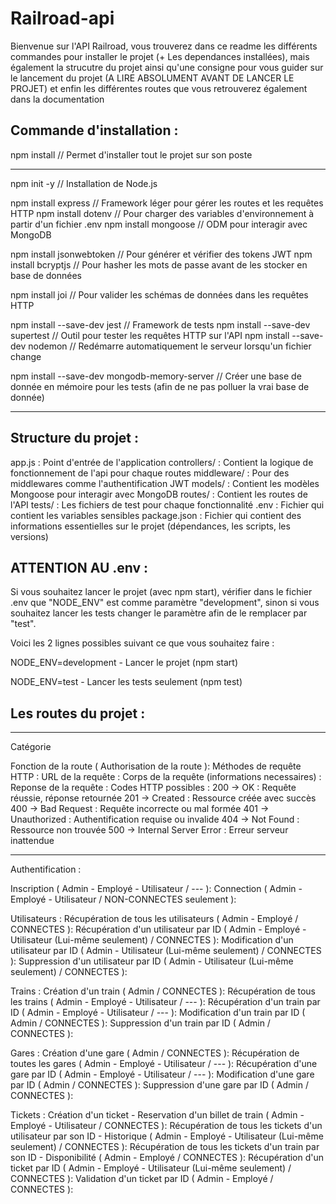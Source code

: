 # Railroad-api

Bienvenue sur l'API Railroad, vous trouverez dans ce readme les différents commandes pour installer le projet (+ Les dependances installées), mais également la strucutre du projet ainsi qu'une consigne pour vous guider sur le lancement du projet (A LIRE ABSOLUMENT AVANT DE LANCER LE PROJET) et enfin les différentes routes que vous retrouverez également dans la documentation

## Commande d'installation :

npm install      // Permet d'installer tout le projet sur son poste

---------------------------------------------------------------------------------------------------------------------------------------------------------------------

npm init -y      // Installation de Node.js

npm install express    // Framework léger pour gérer les routes et les requêtes HTTP
npm install dotenv        // Pour charger des variables d'environnement à partir d'un fichier .env
npm install mongoose        // ODM pour interagir avec MongoDB

npm install jsonwebtoken     // Pour générer et vérifier des tokens JWT
npm install bcryptjs      // Pour hasher les mots de passe avant de les stocker en base de données
 
npm install joi    // Pour valider les schémas de données dans les requêtes HTTP

npm install --save-dev jest      // Framework de tests
npm install --save-dev supertest       // Outil pour tester les requêtes HTTP sur l'API
npm install --save-dev nodemon      // Redémarre automatiquement le serveur lorsqu'un fichier change

npm install --save-dev mongodb-memory-server      // Créer une base de donnée en mémoire pour les tests (afin de ne pas polluer la vrai base de donnée)

----------------------------------------------------------------------------------------------------------------------------------------------------------------------


## Structure du projet :

app.js : Point d'entrée de l'application
controllers/ : Contient la logique de fonctionnement de l'api pour chaque routes
middleware/ : Pour des middlewares comme l'authentification JWT
models/ : Contient les modèles Mongoose pour interagir avec MongoDB
routes/ : Contient les routes de l'API
tests/ : Les fichiers de test pour chaque fonctionnalité
.env : Fichier qui contient les variables sensibles
package.json : Fichier qui contient des informations essentielles sur le projet (dépendances, les scripts, les versions)


## ATTENTION AU .env :

Si vous souhaitez lancer le projet (avec npm start), vérifier dans le fichier .env que "NODE_ENV" est comme paramètre "development", 
sinon si vous souhaitez lancer les tests changer le paramètre afin de le remplacer par "test".

Voici les 2 lignes possibles suivant ce que vous souhaitez faire :

NODE_ENV=development            - Lancer le projet (npm start)

NODE_ENV=test            - Lancer les tests seulement (npm test)


## Les routes du projet : 
**********************************************************************

Catégorie

Fonction de la route ( Authorisation de la route ): 
Méthodes de requête HTTP :
URL de la requête :
Corps de la requête (informations necessaires) :
Reponse de la requête :
Codes HTTP possibles :
200 -> OK : Requête réussie, réponse retournée
201 -> Created : Ressource créée avec succès
400 -> Bad Request : Requête incorrecte ou mal formée
401 -> Unauthorized : Authentification requise ou invalide
404 -> Not Found : Ressource non trouvée
500 -> Internal Server Error : Erreur serveur inattendue

**********************************************************************

Authentification : 

Inscription ( Admin - Employé - Utilisateur / --- ):
Connection ( Admin - Employé - Utilisateur / NON-CONNECTES seulement ):

Utilisateurs :
Récupération de tous les utilisateurs ( Admin - Employé / CONNECTES ):
Récupération d'un utilisateur par ID ( Admin - Employé - Utilisateur (Lui-même seulement) / CONNECTES ):
Modification d'un utilisateur par ID ( Admin - Utilisateur (Lui-même seulement) / CONNECTES ):
Suppression d'un utilisateur par ID ( Admin - Utilisateur (Lui-même seulement) / CONNECTES ):

Trains :
Création d'un train ( Admin / CONNECTES ):
Récupération de tous les trains ( Admin - Employé - Utilisateur / --- ):
Récupération d'un train par ID ( Admin - Employé - Utilisateur / --- ):
Modification d'un train par ID ( Admin / CONNECTES ):
Suppression d'un train par ID ( Admin / CONNECTES ):

Gares :
Création d'une gare ( Admin / CONNECTES ):
Récupération de toutes les gares ( Admin - Employé - Utilisateur / --- ):
Récupération d'une gare par ID ( Admin - Employé - Utilisateur / --- ):
Modification d'une gare par ID ( Admin / CONNECTES ):
Suppression d'une gare par ID ( Admin / CONNECTES ):

Tickets :
Création d'un ticket - Reservation d'un billet de train ( Admin - Employé - Utilisateur / CONNECTES ):
Récupération de tous les tickets d'un utilisateur par son ID - Historique ( Admin - Employé - Utilisateur (Lui-même seulement) / CONNECTES ):
Récupération de tous les tickets d'un train par son ID - Disponibilité ( Admin - Employé / CONNECTES ):
Récupération d'un ticket par ID ( Admin - Employé - Utilisateur (Lui-même seulement) / CONNECTES ):
Validation d'un ticket par ID ( Admin - Employé / CONNECTES ):